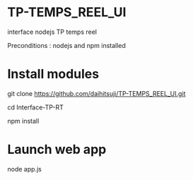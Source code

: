 # TP-TEMPS_REEL_UI
interface nodejs TP temps reel

Preconditions : nodejs  and npm installed

# Install modules
git clone https://github.com/daihitsuji/TP-TEMPS_REEL_UI.git

cd Interface-TP-RT

npm install
# Launch web app
node app.js
